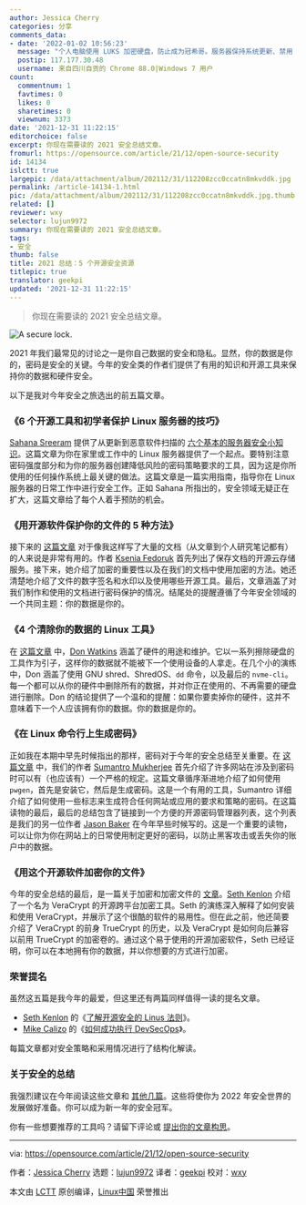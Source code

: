 ```yaml
---
author: Jessica Cherry
categories: 分享
comments_data:
- date: '2022-01-02 10:56:23'
  message: "个人电脑使用 LUKS 加密硬盘，防止成为冠希哥。服务器保持系统更新、禁用 ROOT 登录、使用密钥登录。<br />\r\n只要别用来路不明的一键脚本，可以说是很安全了。"
  postip: 117.177.30.48
  username: 来自四川自贡的 Chrome 88.0|Windows 7 用户
count:
  commentnum: 1
  favtimes: 0
  likes: 0
  sharetimes: 0
  viewnum: 3373
date: '2021-12-31 11:22:15'
editorchoice: false
excerpt: 你现在需要读的 2021 安全总结文章。
fromurl: https://opensource.com/article/21/12/open-source-security
id: 14134
islctt: true
largepic: /data/attachment/album/202112/31/112208zcc0ccatn8mkvddk.jpg
permalink: /article-14134-1.html
pic: /data/attachment/album/202112/31/112208zcc0ccatn8mkvddk.jpg.thumb.jpg
related: []
reviewer: wxy
selector: lujun9972
summary: 你现在需要读的 2021 安全总结文章。
tags:
- 安全
thumb: false
title: 2021 总结：5 个开源安全资源
titlepic: true
translator: geekpi
updated: '2021-12-31 11:22:15'
---
```



> 
> 你现在需要读的 2021 安全总结文章。
> 
> 
> 


![](/data/attachment/album/202112/31/112208zcc0ccatn8mkvddk.jpg "A secure lock.")


2021 年我们最常见的讨论之一是你自己数据的安全和隐私。显然，你的数据是你的，密码是安全的关键。今年的安全类的作者们提供了有用的知识和开源工具来保持你的数据和硬件安全。


以下是我对今年安全之旅选出的前五篇文章。


### 《6 个开源工具和初学者保护 Linux 服务器的技巧》


[Sahana Sreeram](https://opensource.com/users/sahanasreeram01gmailcom) 提供了从更新到恶意软件扫描的 [六个基本的服务器安全小知识](https://opensource.com/article/21/4/securing-linux-servers)。这篇文章为你在家里或工作中的 Linux 服务器提供了一个起点。要特别注意密码强度部分和为你的服务器创建降低风险的密码策略要求的工具，因为这是你所使用的任何操作系统上最关键的做法。这篇文章是一篇实用指南，指导你在 Linux 服务器的日常工作中进行安全工作。正如 Sahana 所指出的，安全领域无疑正在扩大，这篇文章给了每个人着手预防的机会。


### 《用开源软件保护你的文件的 5 种方法》


接下来的 [这篇文章](https://opensource.com/article/21/4/secure-documents-open-source) 对于像我这样写了大量的文档（从文章到个人研究笔记都有）的人来说是非常有用的。作者 [Ksenia Fedoruk](https://opensource.com/users/ksenia-fedoruk) 首先列出了保存文档的开源云存储服务。接下来，她介绍了加密的重要性以及在我们的文档中使用加密的方法。她还清楚地介绍了文件的数字签名和水印以及使用哪些开源工具。最后，文章涵盖了对我们制作和使用的文档进行密码保护的情况。结尾处的提醒遵循了今年安全领域的一个共同主题：你的数据是你的。


### 《4 个清除你的数据的 Linux 工具》


在 [这篇文章](https://opensource.com/article/21/10/linux-tools-erase-data) 中，[Don Watkins](https://opensource.com/users/don-watkins) 涵盖了硬件的用途和维护。它以一系列擦除硬盘的工具作为引子，这样你的数据就不能被下一个使用设备的人拿走。在几个小的演练中，Don 涵盖了使用 GNU shred、ShredOS、`dd` 命令，以及最后的 `nvme-cli`。每一个都可以从你的硬件中删除所有的数据，并对你正在使用的、不再需要的硬盘进行删除。Don 的结论提供了一个温和的提醒：如果你要卖掉你的硬件，这并不意味着下一个人应该拥有你的数据。你的数据是你的。


### 《在 Linux 命令行上生成密码》


正如我在本期中早先时候指出的那样，密码对于今年的安全总结至关重要。在 [这篇文章](https://opensource.com/article/21/7/generate-passwords-pwgen) 中，我们的作者 [Sumantro Mukherjee](https://opensource.com/users/sumantro) 首先介绍了许多网站在涉及到密码时可以有（也应该有）一个严格的规定。这篇文章循序渐进地介绍了如何使用 `pwgen`，首先是安装它，然后是生成密码。这是一个有用的工具，Sumantro 详细介绍了如何使用一些标志来生成符合任何网站或应用的要求和策略的密码。在这篇读物的最后，最后的总结包含了链接到一个方便的开源密码管理器列表，这个列表是我们的另一位作者 [Jason Baker](https://opensource.com/users/jason-baker) 在今年早些时候写的。这是一个重要的读物，可以让你为你在网站上的日常使用制定更好的密码，以防止黑客攻击或丢失你的账户中的数据。


### 《用这个开源软件加密你的文件》


今年的安全总结的最后，是一篇关于加密和加密文件的 [文章](https://opensource.com/article/21/4/open-source-encryption)。[Seth Kenlon](https://opensource.com/users/seth) 介绍了一个名为 VeraCrypt 的开源跨平台加密工具。Seth 的演练深入解释了如何安装和使用 VeraCrypt，并展示了这个很酷的软件的易用性。但在此之前，他还简要介绍了 VeraCrypt 的前身 TrueCrypt 的历史，以及 VeraCrypt 是如何向后兼容以前用 TrueCrypt 的加密卷的。通过这个易于使用的开源加密软件，Seth 已经证明，你可以在本地拥有你的数据，并以你想要的方式进行加密。


### 荣誉提名


虽然这五篇是我今年的最爱，但这里还有两篇同样值得一读的提名文章。


* [Seth Kenlon](https://opensource.com/users/seth) 的《[了解开源安全的 Linus 法则](http://opensource.com/article/21/2/open-source-security)》。
* [Mike Calizo](https://opensource.com/users/mcalizo) 的《[如何成功执行 DevSecOps](http://opensource.com/article/21/2/devsecops)》。


每篇文章都对安全策略和采用情况进行了结构化解读。


### 关于安全的总结


我强烈建议在今年阅读这些文章和 [其他几篇](https://opensource.com/tags/security)。这些将使你为 2022 年安全世界的发展做好准备。你可以成为新一年的安全冠军。


你有一些想要推荐的工具吗？请留下评论或 [提出你的文章构思](https://opensource.com/how-submit-article)。




---


via: <https://opensource.com/article/21/12/open-source-security>


作者：[Jessica Cherry](https://opensource.com/users/cherrybomb) 选题：[lujun9972](https://github.com/lujun9972) 译者：[geekpi](https://github.com/geekpi) 校对：[wxy](https://github.com/wxy)


本文由 [LCTT](https://github.com/LCTT/TranslateProject) 原创编译，[Linux中国](https://linux.cn/) 荣誉推出